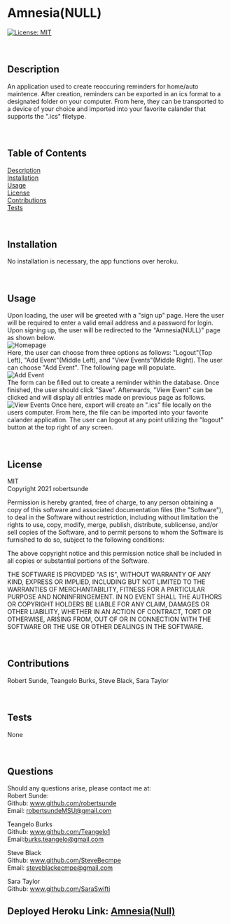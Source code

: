 
# Amnesia(NULL) <br/>
[![License: MIT](https://img.shields.io/badge/License-MIT-yellow.svg)](https://opensource.org/licenses/MIT) <br/>
<br/>
<br/>
## Description <br/>
An application used to create reoccuring reminders for home/auto maintence. After creation, reminders can be exported in an ics format to a designated folder on your computer. From here, they can be transported to a device of your choice and imported into your favorite calander that supports the ".ics" filetype. <br/>
<br/>
<br/>
## Table of Contents <br/>
[Description](#description-) <br/>
[Installation](#installation-) <br/>
[Usage](#usage-) <br/>
[License](#license-) <br/>
[Contributions](#contributions-) <br/>
[Tests](#tests-) <br/>
<br/>
<br/>
## Installation <br/>
No installation is necessary, the app functions over heroku. <br/>
<br/>
<br/>
## Usage <br/>
Upon loading, the user will be greeted with a "sign up" page. Here the user will be required to enter a valid email address and a password for login. Upon signing up, the user will be redirected to the "Amnesia(NULL)" page as shown below. <br/>
![Homepage](https://user-images.githubusercontent.com/73792987/112404994-cc6d9600-8ce7-11eb-8bb4-9b074df69040.PNG) <br/>
Here, the user can choose from three options as follows: "Logout"(Top Left), "Add Event"(Middle Left), and "View Events"(Middle Right). The user can choose "Add Event". The following page will populate. <br/>
![Add Event](https://user-images.githubusercontent.com/73792987/112405008-d394a400-8ce7-11eb-851d-e8f47d5fcdf2.PNG) <br/>
The form can be filled out to create a reminder within the database. Once finished, the user should click "Save". Afterwards, "View Event" can be clicked and will display all entries made on previous page as follows. <br/>
![View Events](https://user-images.githubusercontent.com/73792987/112405018-d98a8500-8ce7-11eb-9d41-0563a3353810.PNG)
Once here, export will create an ".ics" file locally on the users computer. From here, the file can be imported into your favorite calander application. The user can logout at any point utilizing the "logout" button at the top right of any screen.  <br/>
<br/>
<br/>
## License <br/>
MIT <br/>
Copyright 2021 robertsunde

  Permission is hereby granted, free of charge, to any person obtaining a copy of this software and associated documentation files (the "Software"), to deal in the Software without restriction, including without limitation the rights to use, copy, modify, merge, publish, distribute, sublicense, and/or sell copies of the Software, and to permit persons to whom the Software is furnished to do so, subject to the following conditions:
  
  The above copyright notice and this permission notice shall be included in all copies or substantial portions of the Software.
  
  THE SOFTWARE IS PROVIDED "AS IS", WITHOUT WARRANTY OF ANY KIND, EXPRESS OR IMPLIED, INCLUDING BUT NOT LIMITED TO THE WARRANTIES OF MERCHANTABILITY, FITNESS FOR A PARTICULAR PURPOSE AND NONINFRINGEMENT. IN NO EVENT SHALL THE AUTHORS OR COPYRIGHT HOLDERS BE LIABLE FOR ANY CLAIM, DAMAGES OR OTHER LIABILITY, WHETHER IN AN ACTION OF CONTRACT, TORT OR OTHERWISE, ARISING FROM, OUT OF OR IN CONNECTION WITH THE SOFTWARE OR THE USE OR OTHER DEALINGS IN THE SOFTWARE. <br/>
<br/>
<br/>
## Contributions <br/>
Robert Sunde, Teangelo Burks, Steve Black, Sara Taylor <br/>
<br/>
<br/>
## Tests <br/>
None <br/>
<br/>
<br/>
## Questions <br/>
Should any questions arise, please contact me at: <br/>
Robert Sunde: <br/>
Github: www.github.com/robertsunde <br/>
Email: robertsundeMSU@gmail.com <br/>

Teangelo Burks <br/>
Github: www.github.com/Teangelo1 <br/>
Email:burks.teangelo@gmail.com <br/>

Steve Black <br/>
Github: www.github.com/SteveBecmpe <br/>
Email: steveblackecmpe@gmail.com <br/>

Sara Taylor <br/>
Github: www.github.com/SaraSwifti <br/>

## Deployed Heroku Link: [Amnesia(Null)](https://agile-gorge-53521.herokuapp.com/)


